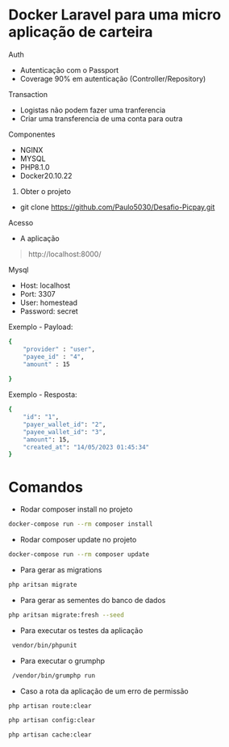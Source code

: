 # Docker Laravel para uma micro aplicação de carteira

  Auth 
  - Autenticação com o Passport 
  - Coverage 90% em autenticação (Controller/Repository)

 Transaction
 - Logistas não podem fazer uma tranferencia 
 - Criar uma transferencia de uma conta para outra 

  Componentes
 - NGINX 
 - MYSQL 
 - PHP8.1.0
 - Docker20.10.22

1. Obter o projeto
 - git clone https://github.com/Paulo5030/Desafio-Picpay.git

Acesso
 - A aplicação
 >http://localhost:8000/

Mysql
 - Host: localhost
 - Port: 3307
 - User: homestead
 - Password: secret

Exemplo - Payload:

```bash
{
    "provider" : "user",
    "payee_id" : "4",
    "amount" : 15
    
}
```

Exemplo - Resposta:

```bash
{
    "id": "1",
    "payer_wallet_id": "2",
    "payee_wallet_id": "3",
    "amount": 15,
    "created_at": "14/05/2023 01:45:34"
}
```

# Comandos
- Rodar composer install no projeto
```bash
docker-compose run --rm composer install
```

- Rodar composer update no projeto
```bash
docker-compose run --rm composer update
```


- Para gerar as migrations
```bash
php aritsan migrate
```

- Para gerar as sementes do banco de dados
```bash
php aritsan migrate:fresh --seed
```

- Para executar os testes da aplicação
```bash
 vendor/bin/phpunit
```
- Para executar o grumphp
```bash
 /vendor/bin/grumphp run
```

- Caso a rota da aplicação de um erro de permissão
```bash
php artisan route:clear
```
```bash
php artisan config:clear
```
```bash
php artisan cache:clear
```